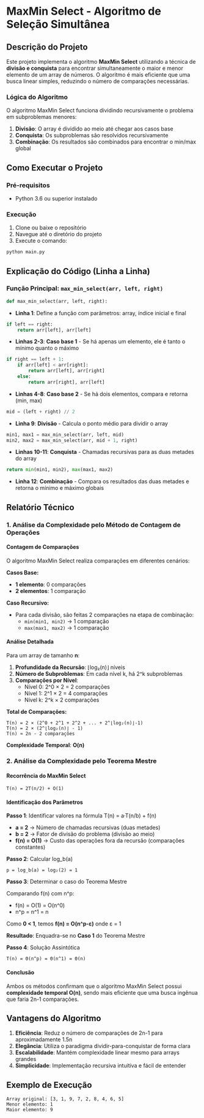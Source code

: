 # MaxMin Select - Algoritmo de Seleção Simultânea #

## Descrição do Projeto

Este projeto implementa o algoritmo **MaxMin Select** utilizando a técnica de **divisão e conquista** para encontrar simultaneamente o maior e menor elemento de um array de números. O algoritmo é mais eficiente que uma busca linear simples, reduzindo o número de comparações necessárias.

### Lógica do Algoritmo

O algoritmo MaxMin Select funciona dividindo recursivamente o problema em subproblemas menores:

1. **Divisão**: O array é dividido ao meio até chegar aos casos base
2. **Conquista**: Os subproblemas são resolvidos recursivamente
3. **Combinação**: Os resultados são combinados para encontrar o min/max global

## Como Executar o Projeto

### Pré-requisitos
- Python 3.6 ou superior instalado

### Execução
1. Clone ou baixe o repositório
2. Navegue até o diretório do projeto
3. Execute o comando:
```bash
python main.py
```

## Explicação do Código (Linha a Linha)

### Função Principal: `max_min_select(arr, left, right)`

```python
def max_min_select(arr, left, right):
```
- **Linha 1**: Define a função com parâmetros: array, índice inicial e final

```python
if left == right:
    return arr[left], arr[left]
```
- **Linhas 2-3**: **Caso base 1** - Se há apenas um elemento, ele é tanto o mínimo quanto o máximo

```python
if right == left + 1:
    if arr[left] < arr[right]:
        return arr[left], arr[right]
    else:
        return arr[right], arr[left]
```
- **Linhas 4-8**: **Caso base 2** - Se há dois elementos, compara e retorna (min, max)

```python
mid = (left + right) // 2
```
- **Linha 9**: **Divisão** - Calcula o ponto médio para dividir o array

```python
min1, max1 = max_min_select(arr, left, mid)
min2, max2 = max_min_select(arr, mid + 1, right)
```
- **Linhas 10-11**: **Conquista** - Chamadas recursivas para as duas metades do array

```python
return min(min1, min2), max(max1, max2)
```
- **Linha 12**: **Combinação** - Compara os resultados das duas metades e retorna o mínimo e máximo globais

## Relatório Técnico

### 1. Análise da Complexidade pelo Método de Contagem de Operações

#### Contagem de Comparações

O algoritmo MaxMin Select realiza comparações em diferentes cenários:

**Casos Base:**
- **1 elemento**: 0 comparações
- **2 elementos**: 1 comparação

**Caso Recursivo:**
- Para cada divisão, são feitas 2 comparações na etapa de combinação:
  - `min(min1, min2)` → 1 comparação
  - `max(max1, max2)` → 1 comparação

#### Análise Detalhada

Para um array de tamanho **n**:

1. **Profundidade da Recursão**: ⌊log₂(n)⌋ níveis
2. **Número de Subproblemas**: Em cada nível k, há 2^k subproblemas
3. **Comparações por Nível**: 
   - Nível 0: 2^0 × 2 = 2 comparações
   - Nível 1: 2^1 × 2 = 4 comparações
   - Nível k: 2^k × 2 comparações

**Total de Comparações:**
```
T(n) = 2 × (2^0 + 2^1 + 2^2 + ... + 2^⌊log₂(n)⌋-1)
T(n) = 2 × (2^⌊log₂(n)⌋ - 1)
T(n) ≈ 2n - 2 comparações
```

**Complexidade Temporal**: **O(n)**

### 2. Análise da Complexidade pelo Teorema Mestre

#### Recorrência do MaxMin Select
```
T(n) = 2T(n/2) + O(1)
```

#### Identificação dos Parâmetros

**Passo 1**: Identificar valores na fórmula T(n) = a·T(n/b) + f(n)
- **a = 2** → Número de chamadas recursivas (duas metades)
- **b = 2** → Fator de divisão do problema (divisão ao meio)
- **f(n) = O(1)** → Custo das operações fora da recursão (comparações constantes)

**Passo 2**: Calcular log_b(a)
```
p = log_b(a) = log₂(2) = 1
```

**Passo 3**: Determinar o caso do Teorema Mestre

Comparando f(n) com n^p:
- f(n) = O(1) = O(n^0)
- n^p = n^1 = n

Como **0 < 1**, temos **f(n) = O(n^p-ε)** onde ε = 1

**Resultado**: Enquadra-se no **Caso 1** do Teorema Mestre

**Passo 4**: Solução Assintótica
```
T(n) = Θ(n^p) = Θ(n^1) = Θ(n)
```

#### Conclusão
Ambos os métodos confirmam que o algoritmo MaxMin Select possui **complexidade temporal O(n)**, sendo mais eficiente que uma busca ingênua que faria 2n-1 comparações.

## Vantagens do Algoritmo

1. **Eficiência**: Reduz o número de comparações de 2n-1 para aproximadamente 1.5n
2. **Elegância**: Utiliza o paradigma dividir-para-conquistar de forma clara
3. **Escalabilidade**: Mantém complexidade linear mesmo para arrays grandes
4. **Simplicidade**: Implementação recursiva intuitiva e fácil de entender

## Exemplo de Execução

```
Array original: [3, 1, 9, 7, 2, 8, 4, 6, 5]
Menor elemento: 1
Maior elemento: 9
```
